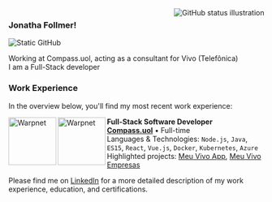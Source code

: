 <img align='right' src="https://github-readme-stats.vercel.app/api?username=ElJohnnie&show_icons=true&title_color=783c00&text_color=af552e&icon_color=783c00&bg_color=f8efd4&cache_seconds=2300" alt="GitHub status illustration">

### Jonatha Follmer!

<img src="https://img.shields.io/static/v1?label=Overview&message=ElJohnnie&color=f8efd4&style=for-the-badge&logo=GitHub" alt="Static GitHub">

<p>Working at Compass.uol, acting as a consultant for Vivo (Telefônica)<br/> I am a Full-Stack developer</p>

### Work Experience

In the overview below, you'll find my most recent work experience:

[<img align="left" height="94px" width="94px" alt="Warpnet" src="https://t.ctcdn.com.br/s8VP1LoR9qwPeiQFcdgrAJGFpqw=/1080x1080/smart/i490017.jpeg"/>](https://compass.uol/en/home/)
[<img align="left" height="94px" width="94px" alt="Warpnet" src="https://encrypted-tbn0.gstatic.com/images?q=tbn:ANd9GcS3o0HG4TQsN-PWtoC_dWunUsR9HCj42OCLhg&s"/>](https://vivo.com.br/para-voce)

**Full-Stack Software Developer** \
[**Compass.uol**](https://compass.uol/en/home/) • Full-time \
Languages & Technologies: `Node.js`, `Java`, `ES15`, `React`, `Vue.js`, `Docker`, `Kubernetes`, `Azure`\
Highlighted projects: [Meu Vivo App](https://vivo.com.br/para-voce/app-vivo), [Meu Vivo Empresas](<https://vivo.com.br/para-empresas>)
<br/>

Please find me on [LinkedIn](https://www.linkedin.com/in/jonatha-follmer/) for a more detailed description of my work experience, education, and certifications.
